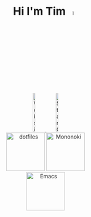 <!--  header -->
<div align="center" width="100%">
<h1>
Hi I'm Tim
<img src="https://media.giphy.com/media/hvRJCLFzcasrR4ia7z/giphy.gif" width="5%"/>
</h1>
<a href="https://timothycronin.com">
<img src="https://img.shields.io/badge/-My%20Website-blue" alt="Website Badge" style="width: 11%; height: 2.5vh"/>
</a>
<a href="https://github.com/4imothy?tab=repositories&q=&type=&language=&sort=stargazers">
<img src="https://img.shields.io/github/stars/4imothy?style=social" alt="Star Count" style="width: 11%; height: 2.5vh"/>
</a>
<br/>
<a href="https://github.com/4tlc/dotfiles"><img src="https://img.shields.io/badge/Setup-Dotfiles-blue?style=flat-square&logo=files&logoColor=E9EE9A" alt="dotfiles" style="height: 2.5vh"/></a>
<a href="https://madmalik.github.io/mononoki/"><img src="https://img.shields.io/badge/Font-mononoki-blue?style=flat-square&logo=Academia&logoColor=green" alt="Mononoki" style="height: 2.5vh"/></a>
<br/>
<a href="https://www.gnu.org/software/emacs/"><img src="https://img.shields.io/badge/Editor-GNU%20Emacs-blue?style=flat-square&logo=gnuemacs&logoColor=pink" alt="Emacs" style="height: 2.5vh"/></a>
</div>

